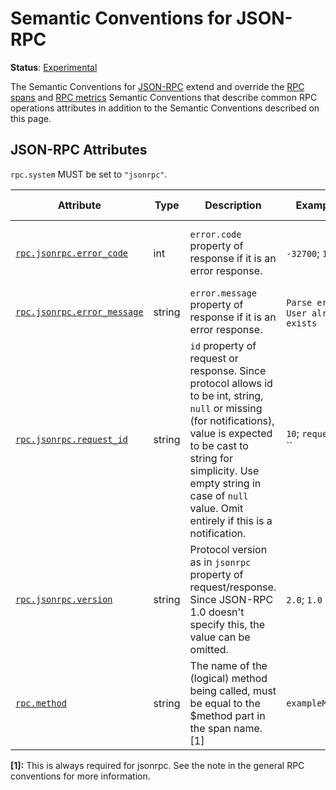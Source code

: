 <!--- Hugo front matter used to generate the website version of this page:
linkTitle: JSON-RPC
--->

# Semantic Conventions for JSON-RPC

**Status**: [Experimental][DocumentStatus]

The Semantic Conventions for [JSON-RPC](https://www.jsonrpc.org/) extend and override the [RPC spans](rpc-spans.md) and [RPC metrics](rpc-metrics.md) Semantic Conventions
that describe common RPC operations attributes in addition to the Semantic Conventions
described on this page.

## JSON-RPC Attributes

`rpc.system` MUST be set to `"jsonrpc"`.

<!-- semconv rpc.jsonrpc(full,tag=jsonrpc-tech-specific) -->
| Attribute  | Type | Description  | Examples  | Requirement Level |
|---|---|---|---|---|
| [`rpc.jsonrpc.error_code`](../attributes-registry/rpc.md) | int | `error.code` property of response if it is an error response. | `-32700`; `100` | Conditionally Required: If response is not successful. |
| [`rpc.jsonrpc.error_message`](../attributes-registry/rpc.md) | string | `error.message` property of response if it is an error response. | `Parse error`; `User already exists` | Recommended |
| [`rpc.jsonrpc.request_id`](../attributes-registry/rpc.md) | string | `id` property of request or response. Since protocol allows id to be int, string, `null` or missing (for notifications), value is expected to be cast to string for simplicity. Use empty string in case of `null` value. Omit entirely if this is a notification. | `10`; `request-7`; `` | Recommended |
| [`rpc.jsonrpc.version`](../attributes-registry/rpc.md) | string | Protocol version as in `jsonrpc` property of request/response. Since JSON-RPC 1.0 doesn't specify this, the value can be omitted. | `2.0`; `1.0` | Conditionally Required: If other than the default version (`1.0`) |
| [`rpc.method`](../attributes-registry/rpc.md) | string | The name of the (logical) method being called, must be equal to the $method part in the span name. [1] | `exampleMethod` | Required |

**[1]:** This is always required for jsonrpc. See the note in the general RPC conventions for more information.
<!-- endsemconv -->

[DocumentStatus]: https://github.com/open-telemetry/opentelemetry-specification/tree/v1.26.0/specification/document-status.md
